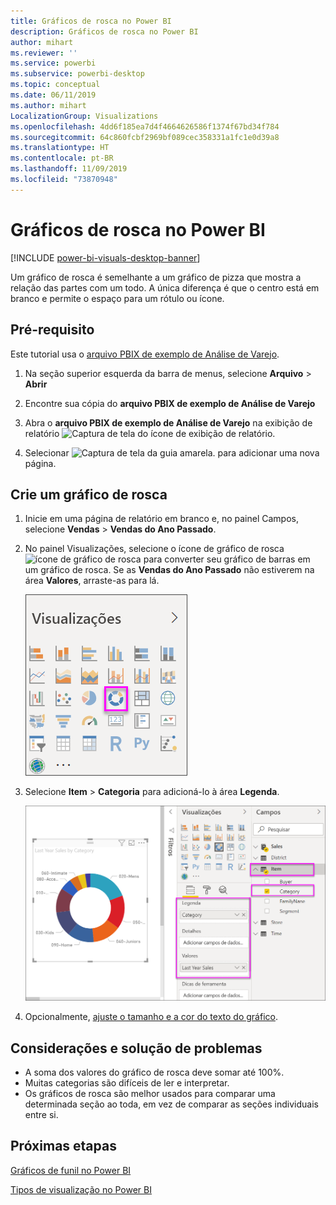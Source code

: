 ```yaml
---
title: Gráficos de rosca no Power BI
description: Gráficos de rosca no Power BI
author: mihart
ms.reviewer: ''
ms.service: powerbi
ms.subservice: powerbi-desktop
ms.topic: conceptual
ms.date: 06/11/2019
ms.author: mihart
LocalizationGroup: Visualizations
ms.openlocfilehash: 4dd6f185ea7d4f4664626586f1374f67bd34f784
ms.sourcegitcommit: 64c860fcbf2969bf089cec358331a1fc1e0d39a8
ms.translationtype: HT
ms.contentlocale: pt-BR
ms.lasthandoff: 11/09/2019
ms.locfileid: "73870948"
---
```

# <a name="doughnut-charts-in-power-bi"></a>Gráficos de rosca no Power BI

[!INCLUDE [power-bi-visuals-desktop-banner](../includes/power-bi-visuals-desktop-banner.md)]

Um gráfico de rosca é semelhante a um gráfico de pizza que mostra a relação das partes com um todo. A única diferença é que o centro está em branco e permite o espaço para um rótulo ou ícone.

## <a name="prerequisite"></a>Pré-requisito

Este tutorial usa o [arquivo PBIX de exemplo de Análise de Varejo](https://download.microsoft.com/download/9/6/D/96DDC2FF-2568-491D-AAFA-AFDD6F763AE3/Retail%20Analysis%20Sample%20PBIX.pbix).

1. Na seção superior esquerda da barra de menus, selecione **Arquivo** > **Abrir**
   
2. Encontre sua cópia do **arquivo PBIX de exemplo de Análise de Varejo**

1. Abra o **arquivo PBIX de exemplo de Análise de Varejo** na exibição de relatório ![Captura de tela do ícone de exibição de relatório](media/power-bi-visualization-kpi/power-bi-report-view.png).

1. Selecionar ![Captura de tela da guia amarela.](media/power-bi-visualization-kpi/power-bi-yellow-tab.png) para adicionar uma nova página.


## <a name="create-a-doughnut-chart"></a>Crie um gráfico de rosca

1. Inicie em uma página de relatório em branco e, no painel Campos, selecione **Vendas** \> **Vendas do Ano Passado**.  
   
3. No painel Visualizações, selecione o ícone de gráfico de rosca ![ícone de gráfico de rosca](media/power-bi-visualization-doughnut-charts/power-bi-icon.png) para converter seu gráfico de barras em um gráfico de rosca. Se as **Vendas do Ano Passado** não estiverem na área **Valores**, arraste-as para lá.
     
   ![Painel de visualização com rosca selecionada](media/power-bi-visualization-doughnut-charts/power-bi-doughnut-chart.png)

4. Selecione **Item** \> **Categoria** para adicioná-lo à área **Legenda**. 
     
    ![rosca ao lado do painel Campos](media/power-bi-visualization-doughnut-charts/power-bi-doughnut-done.png)

5. Opcionalmente, [ajuste o tamanho e a cor do texto do gráfico](power-bi-visualization-customize-title-background-and-legend.md). 

## <a name="considerations-and-troubleshooting"></a>Considerações e solução de problemas
* A soma dos valores do gráfico de rosca deve somar até 100%.
* Muitas categorias são difíceis de ler e interpretar.
* Os gráficos de rosca são melhor usados para comparar uma determinada seção ao toda, em vez de comparar as seções individuais entre si. 

## <a name="next-steps"></a>Próximas etapas
[Gráficos de funil no Power BI](power-bi-visualization-funnel-charts.md)

[Tipos de visualização no Power BI](power-bi-visualization-types-for-reports-and-q-and-a.md)


